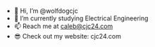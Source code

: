 - 👋 Hi, I’m @wolfdogcjc
- 🌱 I’m currently studying Electrical Engineering
- 📫 Reach me at caleb@cjc24.com
- 😎 Check out my website: cjc24.com

<!---
wolfdogcjc/wolfdogcjc is a ✨ special ✨ repository because its `README.md` (this file) appears on your GitHub profile.
You can click the Preview link to take a look at your changes.
--->
